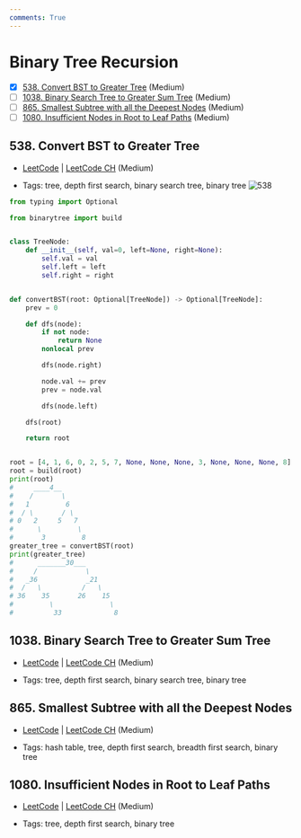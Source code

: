 ```yaml
---
comments: True
---
```


# Binary Tree Recursion

- [x] [538. Convert BST to Greater Tree](https://leetcode.cn/problems/convert-bst-to-greater-tree/) (Medium)
- [ ] [1038. Binary Search Tree to Greater Sum Tree](https://leetcode.cn/problems/binary-search-tree-to-greater-sum-tree/) (Medium)
- [ ] [865. Smallest Subtree with all the Deepest Nodes](https://leetcode.cn/problems/smallest-subtree-with-all-the-deepest-nodes/) (Medium)
- [ ] [1080. Insufficient Nodes in Root to Leaf Paths](https://leetcode.cn/problems/insufficient-nodes-in-root-to-leaf-paths/) (Medium)

## 538. Convert BST to Greater Tree

-   [LeetCode](https://leetcode.com/problems/convert-bst-to-greater-tree/) | [LeetCode CH](https://leetcode.cn/problems/convert-bst-to-greater-tree/) (Medium)

-   Tags: tree, depth first search, binary search tree, binary tree
![538](https://assets.leetcode.com/uploads/2019/05/02/tree.png)

```python title="538. Convert BST to Greater Tree - Python Solution"
from typing import Optional

from binarytree import build


class TreeNode:
    def __init__(self, val=0, left=None, right=None):
        self.val = val
        self.left = left
        self.right = right


def convertBST(root: Optional[TreeNode]) -> Optional[TreeNode]:
    prev = 0

    def dfs(node):
        if not node:
            return None
        nonlocal prev

        dfs(node.right)

        node.val += prev
        prev = node.val

        dfs(node.left)

    dfs(root)

    return root


root = [4, 1, 6, 0, 2, 5, 7, None, None, None, 3, None, None, None, 8]
root = build(root)
print(root)
#     ____4__
#    /       \
#   1         6
#  / \       / \
# 0   2     5   7
#      \         \
#       3         8
greater_tree = convertBST(root)
print(greater_tree)
#      _______30___
#     /            \
#   _36            _21
#  /   \          /   \
# 36    35       26    15
#         \              \
#          33             8

```

## 1038. Binary Search Tree to Greater Sum Tree

-   [LeetCode](https://leetcode.com/problems/binary-search-tree-to-greater-sum-tree/) | [LeetCode CH](https://leetcode.cn/problems/binary-search-tree-to-greater-sum-tree/) (Medium)

-   Tags: tree, depth first search, binary search tree, binary tree

## 865. Smallest Subtree with all the Deepest Nodes

-   [LeetCode](https://leetcode.com/problems/smallest-subtree-with-all-the-deepest-nodes/) | [LeetCode CH](https://leetcode.cn/problems/smallest-subtree-with-all-the-deepest-nodes/) (Medium)

-   Tags: hash table, tree, depth first search, breadth first search, binary tree

## 1080. Insufficient Nodes in Root to Leaf Paths

-   [LeetCode](https://leetcode.com/problems/insufficient-nodes-in-root-to-leaf-paths/) | [LeetCode CH](https://leetcode.cn/problems/insufficient-nodes-in-root-to-leaf-paths/) (Medium)

-   Tags: tree, depth first search, binary tree
